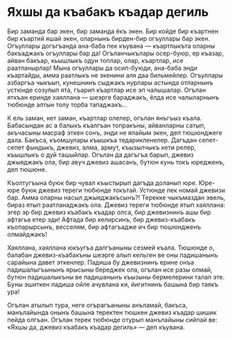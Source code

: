 # Яхшы да къабакъ къадар дегиль

Бир заманда бар экен, бир заманда ёкъ экен.
Бир койде бир къартнен бир къартий яшай экен, оларнынъ бирден-бир огъуллары бар экен.
Огъуллары догъгъанда ана-баба пек къувана — къартлыкъта оларны бакъаджакъ огъуллары бар да!
Огъланчыкълары осер-буюр, ер къазар, айван бакъар, кьышлыкъ одун топлар, олар, къартлар, исе раатланырлар!
Мына огъуллары да осип-буюди, ана-баба энди къартайды, амма раатлыкъ не экенини аля даа бильмейлер.
Огъуллары азбаргъа чыкъып, кунешнинъ сыджакъ нурлары астында отларнынъ устюнде созулып ята, гъарип къартлар исе эп чалышалар.
Огълан яткъан еринде хаяллана — шеэрге бараджакъ, ёлда исе чалыларнынъ тюбюнде алтын толу торба тападжакъ...

К ель заман, кет заман, къартлар олелер, огълан янъгъыз къала.
Бабасындан ас а балыкъ къалгъан топракъны, айванларны сатып, акъчасыны масраф эткен сонъ, энди не япайым экен, деп тюшюнджеге дала.
Бакъса, къомшулары къышкъа тедарикленелер.
Дагъдан сепет-сепет фындыкъ, джевиз, алма, армут,
къызылчыкъ кети релер, къышлыкъ о дуй ташыйлар.
Огълан да дагъгъа барып, джевиз джыяджакъ ола, бир авуч джевиз ашасанъ, бутюн кунь токъ юредженъ, деп тюшюне.

Къолтугъына буюк бир чувал къыстырып дагъда доланып юре.
Юре-юре буюк джевиз тереги тюбюнде токътай.
Устюнде пек номай джевизи бар.
Амма оларны насыл джыяджакъсынъ?!
Терекке чыкъмаздан эвель, бираз ятып раатланаджакъ ола.
Джевиз тереги тюбюнде ятып хаяллана: эгер эр бир джевиз къабакъ къадар олса, бир джевизнинъ ашы бир афтагьа етер эди!
Афтада бир келирсинъ, бир джевиз-къабакъ къопарырсынъ, весселям, бир афтагъадже ич бир тюшюндженъ олмайджакъ!

Хаяллана, хаяллана юкъугъа далгъаныны сезмей къала.
Тюшюнде о, балабан джевиз-къабакъны шеэрге алып кельген ве оны падишанынъ сарайына давет эткенлер.
Падиша бу джевизнинъ ерине онъа падишалыгъынынъ ярысыны береджек ола, огълан исе разы олмай, бутюн падишалыкъны ве падишанынъ къызыны бермелерини талап эте.
Буны эшиткен падиша ойле ачувлана ки, йигитнинъ башына бир таякъ ура!

Огълан атылып тура, неге огърагъаныны анъламай, бакъса, манълайында онынъ башына теректен тюшкен джевиз къадар шишик пейда олгъан.
Огълан терек тюбюнде отурып манълайыны сийпай ве:
«Яхшы да, джевиз къабакъ къадар дегиль» — деп къувана.
